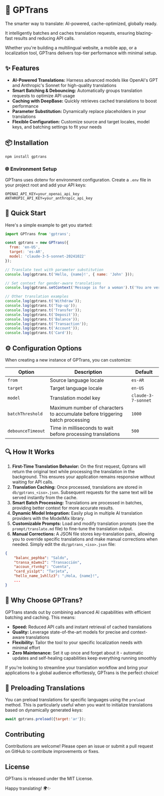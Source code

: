 # 🚆 GPTrans

The smarter way to translate: AI-powered, cache-optimized, globally ready.

It intelligently batches and caches translation requests, ensuring blazing-fast results and reducing API calls.

Whether you're building a multilingual website, a mobile app, or a localization tool, GPTrans delivers top-tier performance with minimal setup.

## ✨ Features

- **AI-Powered Translations:** Harness advanced models like OpenAI's GPT and Anthropic's Sonnet for high-quality translations
- **Smart Batching & Debouncing:** Automatically groups translation requests to optimize API usage
- **Caching with DeepBase:** Quickly retrieves cached translations to boost performance
- **Parameter Substitution:** Dynamically replace placeholders in your translations
- **Flexible Configuration:** Customize source and target locales, model keys, and batching settings to fit your needs

## 📦 Installation

```bash
npm install gptrans
```

### 🌐 Environment Setup

GPTrans uses dotenv for environment configuration. Create a `.env` file in your project root and add your API keys:

```env
OPENAI_API_KEY=your_openai_api_key
ANTHROPIC_API_KEY=your_anthropic_api_key
```

## 🚀 Quick Start

Here's a simple example to get you started:

```javascript
import GPTrans from 'gptrans';

const gptrans = new GPTrans({
  from: 'en-US',
  target: 'es-AR',
  model: 'claude-3-5-sonnet-20241022'
});

// Translate text with parameter substitution
console.log(gptrans.t('Hello, {name}!', { name: 'John' }));

// Set context for gender-aware translations
console.log(gptrans.setContext('Message is for a woman').t('You are very good'));

// Other translation examples
console.log(gptrans.t('Withdraw'));
console.log(gptrans.t('Top-up'));
console.log(gptrans.t('Transfer'));
console.log(gptrans.t('Deposit'));
console.log(gptrans.t('Balance'));
console.log(gptrans.t('Transaction'));
console.log(gptrans.t('Account'));
console.log(gptrans.t('Card'));
```

## ⚙️ Configuration Options

When creating a new instance of GPTrans, you can customize:

| Option | Description | Default |
|--------|-------------|---------|
| `from` | Source language locale | `es-AR` |
| `target` | Target language locale | `en-US` |
| `model` | Translation model key | `claude-3-7-sonnet` |
| `batchThreshold` | Maximum number of characters to accumulate before triggering batch processing | `1000` |
| `debounceTimeout` | Time in milliseconds to wait before processing translations | `500` |

## 🔍 How It Works

1. **First-Time Translation Behavior:** On the first request, Gptrans will return the original text while processing the translation in the background. This ensures your application remains responsive without waiting for API calls.
2. **Translation Caching:** Once processed, translations are stored in `db/gptrans_<iso>.json`. Subsequent requests for the same text will be served instantly from the cache.
3. **Smart Batch Processing:** Translations are processed in batches, providing better context for more accurate results.
4. **Dynamic Model Integration:** Easily plug in multiple AI translation providers with the ModelMix library.
5. **Customizable Prompts:** Load and modify translation prompts (see the `prompt/translate.md` file) to fine-tune the translation output.
6. **Manual Corrections:** A JSON file stores key-translation pairs, allowing you to override specific translations and make manual corrections when needed. Simply edit the `db/gptrans_<iso>.json` file:

```json
{
    "balanc_pephba": "Saldo",
    "transa_m1wmv2": "Transacción",
    "accoun_rtvnkg": "Cuenta",
    "card_yis1pt": "Tarjeta",
    "hello_name_1vhllz3": "¡Hola, {name}!",
    ...
}
```

## 🎉 Why Choose GPTrans?

GPTrans stands out by combining advanced AI capabilities with efficient batching and caching. This means:

- **Speed:** Reduced API calls and instant retrieval of cached translations
- **Quality:** Leverage state-of-the-art models for precise and context-aware translations
- **Flexibility:** Tailor the tool to your specific localization needs with minimal effort
- **Zero Maintenance:** Set it up once and forget about it - automatic updates and self-healing capabilities keep everything running smoothly

If you're looking to streamline your translation workflow and bring your applications to a global audience effortlessly, GPTrans is the perfect choice!

## 🔄 Preloading Translations

You can preload translations for specific languages using the `preload` method. This is particularly useful when you want to initialize translations based on dynamically generated keys:

```javascript
await gptrans.preload({target:'ar'});
```

## Contributing

Contributions are welcome! Please open an issue or submit a pull request on GitHub to contribute improvements or fixes.

## License

GPTrans is released under the MIT License.

Happy translating! 🌍✨

